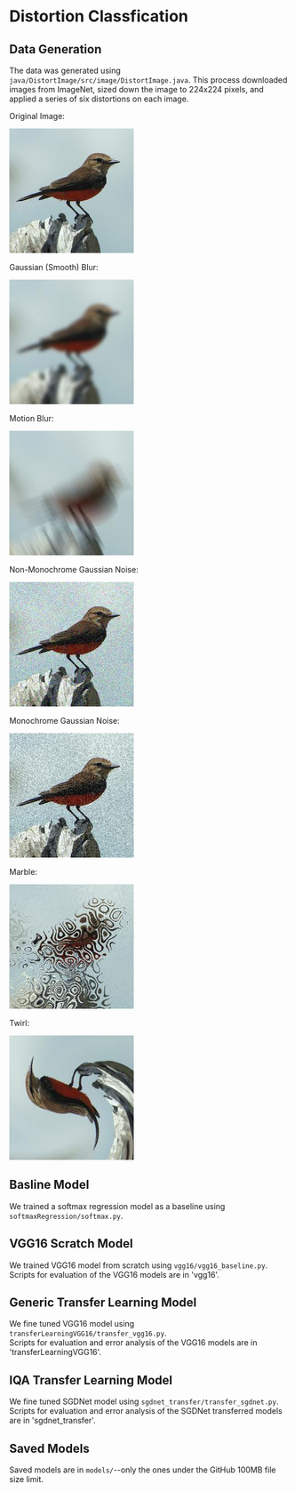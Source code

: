 # Distortion Classfication

## Data Generation
The data was generated using `java/DistortImage/src/image/DistortImage.java`.  This process downloaded images from ImageNet, sized down the image to 224x224 pixels, and applied a series of six distortions on each image.

Original Image: 

![Image 1](sampleImages/00000007.0.organism.jpg)

Gaussian (Smooth) Blur:

![Image 1](sampleImages/00000007.1.organism.jpg)

Motion Blur:

![Image 1](sampleImages/00000007.2.organism.jpg)

Non-Monochrome Gaussian Noise:

![Image 1](sampleImages/00000007.3.organism.jpg)

Monochrome Gaussian Noise:

![Image 1](sampleImages/00000007.4.organism.jpg)

Marble:

![Image 1](sampleImages/00000007.5.organism.jpg)

Twirl:

![Image 1](sampleImages/00000007.7.organism.jpg)

## Basline Model
We trained a softmax regression model as a baseline using `softmaxRegression/softmax.py`.

## VGG16 Scratch Model
We trained VGG16 model from scratch using `vgg16/vgg16_baseline.py`.\
Scripts for evaluation of the VGG16 models are in 'vgg16'.

## Generic Transfer Learning Model
We fine tuned VGG16 model using `transferLearningVGG16/transfer_vgg16.py`.\
Scripts for evaluation and error analysis of the VGG16 models are in 'transferLearningVGG16'.

## IQA Transfer Learning Model
We fine tuned SGDNet model using `sgdnet_transfer/transfer_sgdnet.py`.
Scripts for evaluation and error analysis of the SGDNet transferred models are in 'sgdnet_transfer'.

## Saved Models
Saved models are in `models/`--only the ones under the GitHub 100MB file size limit.
